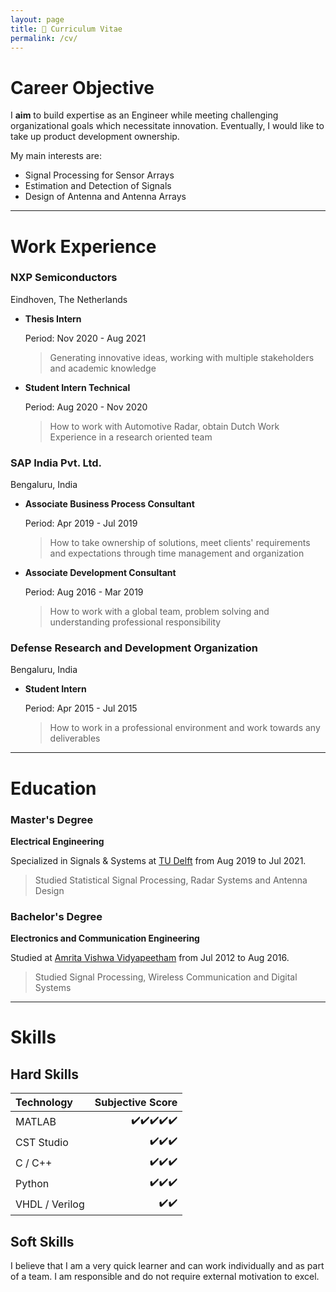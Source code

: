 ```yaml
---
layout: page
title: 📜 Curriculum Vitae
permalink: /cv/
---
```


# Career Objective

I **aim** to build expertise as an Engineer while
meeting challenging organizational goals which
necessitate innovation. Eventually, I would like
to take up product development ownership.

My main interests are:
- Signal Processing for Sensor Arrays
- Estimation and Detection of Signals
- Design of Antenna and Antenna Arrays

---

# Work Experience

### NXP Semiconductors
Eindhoven, The Netherlands
- **Thesis Intern**
    
    Period: Nov 2020 - Aug 2021
    
    > Generating innovative ideas, working with multiple stakeholders and academic knowledge
- **Student Intern Technical** 

    Period: Aug 2020 - Nov 2020
    
    > How to work with Automotive Radar, obtain Dutch Work Experience in a research oriented team

### SAP India Pvt. Ltd.
Bengaluru, India
- **Associate Business Process Consultant**

    Period: Apr 2019 - Jul 2019
    
    > How to take ownership of solutions, meet clients' requirements and expectations through time management and organization
- **Associate Development Consultant**

    Period: Aug 2016 - Mar 2019
    
    > How to work with a global team, problem solving and understanding professional responsibility

### Defense Research and Development Organization
Bengaluru, India
- **Student Intern**

    Period: Apr 2015 - Jul 2015
    
    > How to work in a professional environment and work towards any deliverables

---

# Education

### Master's Degree

**Electrical Engineering**

Specialized in Signals & Systems at [TU Delft](https://www.tudelft.nl/en/) from Aug 2019 to Jul 2021.

> Studied Statistical Signal Processing, Radar Systems and Antenna Design

### Bachelor's Degree

**Electronics and Communication Engineering**

Studied at [Amrita Vishwa Vidyapeetham](https://www.amrita.edu/) from Jul 2012 to Aug 2016.

> Studied Signal Processing, Wireless Communication and Digital Systems

---

# Skills

## Hard Skills

|Technology|Subjective Score|
|:--|--:|
|MATLAB|✔️✔️✔️✔️✔️|
|CST Studio|✔️✔️✔️|
|C / C++|✔️✔️✔️|
|Python|✔️✔️✔️|
|VHDL / Verilog|✔️✔️|

## Soft Skills

I believe that I am a very quick learner and can work individually and as part of a team. I am responsible and do not require external motivation to excel.